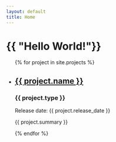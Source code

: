 ```yaml
---
layout: default
title: Home
---
```

<div>
  <h1>{{ "Hello World!"}}</h1>

  <ul>
    {% for project in site.projects %}
      <li>
        <h2><a href="{{ project.url | relative_url }}">{{ project.name }}</a></h2>
        <h3>{{ project.type }}</h3>
        <p>Release date: {{ project.release_date }}</p>
        <p> {{ project.summary }} </p>
      </li>
    {% endfor %}
  </ul>
</div>